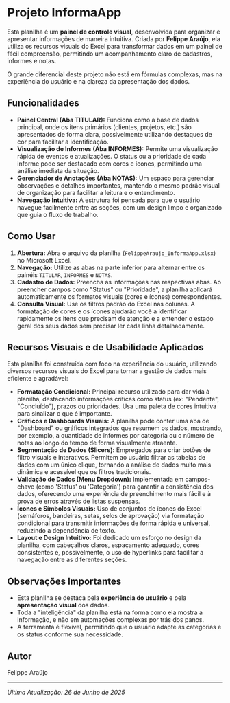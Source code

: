 # Projeto InformaApp

Esta planilha é um **painel de controle visual**, desenvolvida para organizar e apresentar informações de maneira intuitiva. Criada por **Felippe Araújo**, ela utiliza os recursos visuais do Excel para transformar dados em um painel de fácil compreensão, permitindo um acompanhamento claro de cadastros, informes e notas.

O grande diferencial deste projeto não está em fórmulas complexas, mas na experiência do usuário e na clareza da apresentação dos dados.

## Funcionalidades

* **Painel Central (Aba TITULAR):** Funciona como a base de dados principal, onde os itens primários (clientes, projetos, etc.) são apresentados de forma clara, possivelmente utilizando destaques de cor para facilitar a identificação.
* **Visualização de Informes (Aba INFORMES):** Permite uma visualização rápida de eventos e atualizações. O status ou a prioridade de cada informe pode ser destacado com cores e ícones, permitindo uma análise imediata da situação.
* **Gerenciador de Anotações (Aba NOTAS):** Um espaço para gerenciar observações e detalhes importantes, mantendo o mesmo padrão visual de organização para facilitar a leitura e o entendimento.
* **Navegação Intuitiva:** A estrutura foi pensada para que o usuário navegue facilmente entre as seções, com um design limpo e organizado que guia o fluxo de trabalho.

## Como Usar

1.  **Abertura:** Abra o arquivo da planilha (`FelippeAraujo_InformaApp.xlsx`) no Microsoft Excel.
2.  **Navegação:** Utilize as abas na parte inferior para alternar entre os painéis `TITULAR`, `INFORMES` e `NOTAS`.
3.  **Cadastro de Dados:** Preencha as informações nas respectivas abas. Ao preencher campos como "Status" ou "Prioridade", a planilha aplicará automaticamente os formatos visuais (cores e ícones) correspondentes.
4.  **Consulta Visual:** Use os filtros padrão do Excel nas colunas. A formatação de cores e os ícones ajudarão você a identificar rapidamente os itens que precisam de atenção e a entender o estado geral dos seus dados sem precisar ler cada linha detalhadamente.

## Recursos Visuais e de Usabilidade Aplicados

Esta planilha foi construída com foco na experiência do usuário, utilizando diversos recursos visuais do Excel para tornar a gestão de dados mais eficiente e agradável:

* **Formatação Condicional:** Principal recurso utilizado para dar vida à planilha, destacando informações críticas como status (ex: "Pendente", "Concluído"), prazos ou prioridades. Usa uma paleta de cores intuitiva para sinalizar o que é importante.
* **Gráficos e Dashboards Visuais:** A planilha pode conter uma aba de "Dashboard" ou gráficos integrados que resumem os dados, mostrando, por exemplo, a quantidade de informes por categoria ou o número de notas ao longo do tempo de forma visualmente atraente.
* **Segmentação de Dados (Slicers):** Empregados para criar botões de filtro visuais e interativos. Permitem ao usuário filtrar as tabelas de dados com um único clique, tornando a análise de dados muito mais dinâmica e acessível que os filtros tradicionais.
* **Validação de Dados (Menu Dropdown):** Implementada em campos-chave (como 'Status' ou 'Categoria') para garantir a consistência dos dados, oferecendo uma experiência de preenchimento mais fácil e à prova de erros através de listas suspensas.
* **Ícones e Símbolos Visuais:** Uso de conjuntos de ícones do Excel (semáforos, bandeiras, setas, selos de aprovação) via formatação condicional para transmitir informações de forma rápida e universal, reduzindo a dependência de texto.
* **Layout e Design Intuitivo:** Foi dedicado um esforço no design da planilha, com cabeçalhos claros, espaçamento adequado, cores consistentes e, possivelmente, o uso de hyperlinks para facilitar a navegação entre as diferentes seções.

## Observações Importantes

* Esta planilha se destaca pela **experiência do usuário** e pela **apresentação visual** dos dados.
* Toda a "inteligência" da planilha está na forma como ela mostra a informação, e não em automações complexas por trás dos panos.
* A ferramenta é flexível, permitindo que o usuário adapte as categorias e os status conforme sua necessidade.

## Autor

Felippe Araújo

---
_Última Atualização: 26 de Junho de 2025_
